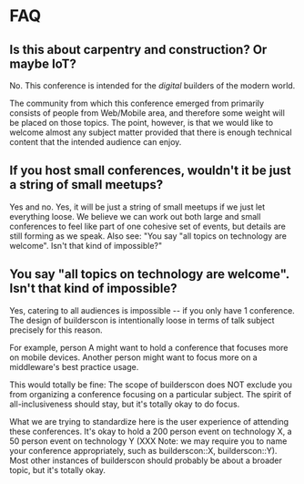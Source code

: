 # FAQ

## Is this about carpentry and construction? Or maybe IoT?

No. This conference is intended for the _digital_ builders of the modern world.

The community from which this conference emerged from primarily consists of people from Web/Mobile area, and therefore some weight will be placed on those topics. The point, however, is that we would like to welcome almost any subject matter provided that there is enough technical content that the intended audience can enjoy.

## If you host small conferences, wouldn't it be just a string of small meetups?

Yes and no. Yes, it will be just a string of small meetups if we just let everything loose. We believe we can work out both large and small conferences to feel like part of one cohesive set of events, but details are still forming as we speak. Also see: "You say "all topics on technology are welcome". Isn't that kind of impossible?"

## You say "all topics on technology are welcome". Isn't that kind of impossible?

Yes, catering to all audiences is impossible -- if you only have 1 conference. The design of builderscon is intentionally loose in terms of talk subject precisely for this reason.

For example, person A might want to hold a conference that focuses more on mobile devices. Another person might want to focus more on a middleware's best practice usage.

This would totally be fine: The scope of builderscon does NOT exclude you from organizing a conference focusing on a particular subject. The spirit of all-inclusiveness should stay, but it's totally okay to do focus.

What we are trying to standardize here is the user experience of attending these conferences. It's okay to hold a 200 person event on technology X, a 50 person event on technology Y (XXX Note: we may require you to name your conference appropriately, such as builderscon::X, builderscon::Y). Most other instances of builderscon should probably be about a broader topic, but it's totally okay.

